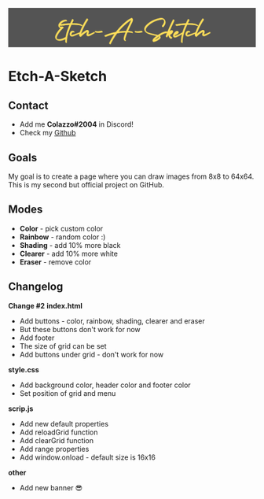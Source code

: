 ![Etch-A-Sketch made by Kacper](docs/Etch-A-Sketch.png)

# Etch-A-Sketch

## Contact

* Add me **Colazzo#2004** in Discord!
* Check my [Github](https://github.com/K4cper4)

## Goals

My goal is to create a page where you can draw images from 8x8 to 64x64. This is my second but official project on GitHub.

## Modes

* **Color** - pick custom color
* **Rainbow** - random color :)
* **Shading** - add 10% more black
* **Clearer** - add 10% more white
* **Eraser** - remove color

## Changelog

**Change #2**
**index.html**
* Add buttons - color, rainbow, shading, clearer and eraser
* But these buttons don't work for now
* Add footer
* The size of grid can be set
* Add buttons under grid - don't work for now

**style.css**
* Add background color, header color and footer color
* Set position of grid and menu

**scrip.js**
* Add new default properties
* Add reloadGrid function
* Add clearGrid function
* Add range properties
* Add window.onload - default size is 16x16

**other**
* Add new banner :sunglasses: